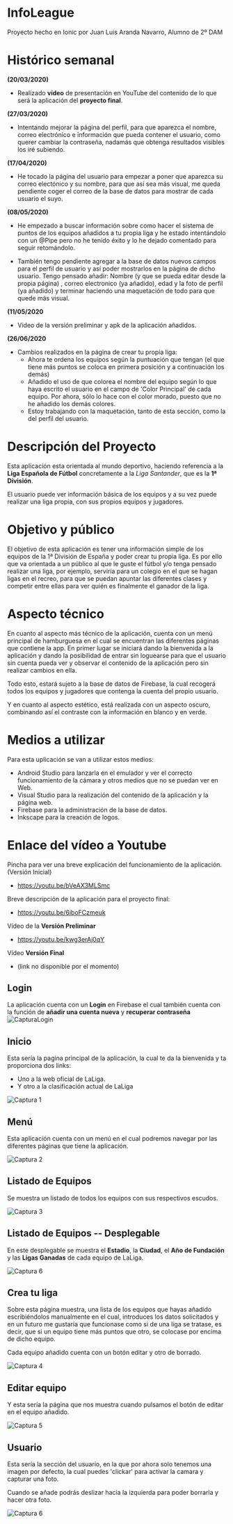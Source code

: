 # InfoLeague

Proyecto hecho en Ionic por Juan Luis Aranda Navarro, Alumno de 2º DAM

# Histórico semanal

**(20/03/2020)**
- Realizado **vídeo** de presentación en YouTube del contenido de lo que será la aplicación del **proyecto final**.

**(27/03/2020)**
- Intentando mejorar la página del perfil, para que aparezca el nombre, correo electrónico e información que pueda contener el usuario, como querer cambiar la contraseña, nadamás que obtenga resultados visibles los iré subiendo.

**(17/04/2020)**
- He tocado la página del usuario para empezar a poner que aparezca su correo electónico y su nombre, para que así sea más visual, me queda pendiente coger el correo de la base de datos para mostrar de cada usuario el suyo.

**(08/05/2020)**
- He empezado a buscar información sobre como hacer el sistema de puntos de los equipos añadidos a tu propia liga y he estado intentándolo con un @Pipe pero no he tenido éxito y lo he dejado comentado para seguir retomándolo.

- También tengo pendiente agregar a la base de datos nuevos campos para el perfil de usuario y así poder mostrarlos en la página de dicho usuario. Tengo pensado añadir: Nombre (y que se pueda editar desde la propia página) , correo electronico (ya añadido), edad y la foto de perfil (ya añadido) y terminar haciendo una maquetación de todo para que quede más visual.

**(11/05/2020**
- Vídeo de la versión preliminar y apk de la aplicación añadidos.

**(26/06/2020**
- Cambios realizados en la página de crear tu propia liga:
    - Ahora te ordena los equipos según la puntuación que tengan (el que tiene más puntos se coloca en primera posición y a continuación       los demás)
    - Añadido el uso de que colorea el nombre del equipo según lo que haya escrito el usuario en el campo de 'Color Principal' de cada equipo. Por ahora, sólo lo hace con el color morado, puesto que no he añadido los demás colores.
    - Estoy trabajando con la maquetación, tanto de esta sección, como la del perfil del usuario.

# Descripción del Proyecto

Esta aplicación esta orientada al mundo deportivo, haciendo referencia a la **Liga Española de Fútbol** concretamente a la *Liga Santander*, que es la **1ª División**.

El usuario puede ver información básica de los equipos y a su vez puede realizar una liga propia, con sus propios equipos y jugadores.

# Objetivo y público

El objetivo de esta aplicación es tener una información simple de los equipos de la 1ª División de España y poder crear tu propia liga.
Es por ello que va orientada a un público al que le guste el fútbol y/o tenga pensado realizar una liga, por ejemplo, serviría para un colegio en el que se hagan ligas en el recreo, para que se puedan apuntar las diferentes clases y competir entre ellas para ver quién es finalmente el ganador de la liga.

# Aspecto técnico

En cuanto al aspecto más técnico de la aplicación, cuenta con un menú principal de hamburguesa en el cual se encuentran las diferentes páginas que contiene la app.
En primer lugar se iniciará dando la bienvenida a la aplicación y dando la posibilidad de entrar sin loguearse para que el usuario sin cuenta pueda ver y observar el contenido de la aplicación pero sin realizar cambios en ella.

Todo esto, estará sujeto a la base de datos de Firebase, la cual recogerá todos los equipos y jugadores que contenga la cuenta del propio usuario.

Y en cuanto al aspecto estético, está realizada con un aspecto oscuro, combinando así el contraste con la información en blanco y en verde.

# Medios a utilizar

Para esta uplicación se van a utilizar estos medios:
- Android Studio para lanzarla en el emulador y ver el correcto funcionamiento de la cámara y otros medios que no se puedan ver en Web.
- Visual Studio para la realización del contenido de la aplicación y la página web.
- Firebase para la administración de la base de datos.
- Inkscape para la creación de logos.

# Enlace del vídeo a Youtube

Pincha para ver una breve explicación del funcionamiento de la aplicación. (Versión Inicial)
- https://youtu.be/bVeAX3MLSmc

Breve descripción de la aplicación para el proyecto final:
- https://youtu.be/6iboFCzmeuk

Vídeo de la **Versión Preliminar**
-  https://youtu.be/kwg3erAj0qY

Vídeo **Versión Final**
-  (link no disponible por el momento)

## Login

La aplicación cuenta con un **Login** en Firebase el cual también cuenta con la función de **añadir una cuenta nueva** y **recuperar contraseña** 
![CapturaLogin](login.png)

## Inicio

Esta sería la pagina principal de la aplicación, la cual te da la bienvenida y ta proporciona dos links:
- Uno a la web oficial de LaLiga.
- Y otro a la clasificación actual de LaLiga

![Captura 1](Screenshot_ionic1.png)

## Menú

Esta aplicación cuenta con un menú en el cual podremos navegar por las diferentes páginas que tiene la aplicación.

![Captura 2](menu.png)

## Listado de Equipos

Se muestra un listado de todos los equipos con sus respectivos escudos.

![Captura 3](listado_equipos.png)

## Listado de Equipos -- Desplegable

En este desplegable se muestra el **Estadio**, la **Ciudad**, el **Año de Fundación** y las **Ligas Ganadas** de cada equipo de LaLiga.

![Captura 6](Screenshot_ionic6.png)

## Crea tu liga

Sobre esta página muestra, una lista de los equipos que hayas añadido escribiéndolos manualmente en el cual, introduces los datos solicitados y en un futuro me gustaría que funcionase como si de una liga se tratase, es decir, que si un equipo tiene más puntos que otro, se colocase por encima de dicho equipo.

Cada equipo añadido cuenta con un botón editar y otro de borrado.

![Captura 4](img4.png)

## Editar equipo

Y esta sería la página que nos muestra cuando pulsamos el botón de editar en el equipo añadido.

![Captura 5](img5.png)

## Usuario

Esta sería la sección del usuario, en la que por ahora solo tenemos una imagen por defecto, la cual puedes 'clickar' para activar la camara y capturar una foto.

Cuando se añade podrás deslizar hacia la izquierda para poder borrarla y hacer otra foto.

![Captura 6](usuario.png)
